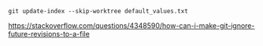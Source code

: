 `git update-index --skip-worktree default_values.txt`

https://stackoverflow.com/questions/4348590/how-can-i-make-git-ignore-future-revisions-to-a-file
